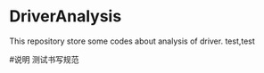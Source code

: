 # DriverAnalysis
This repository store some codes about analysis of driver. test,test


#说明
测试书写规范


